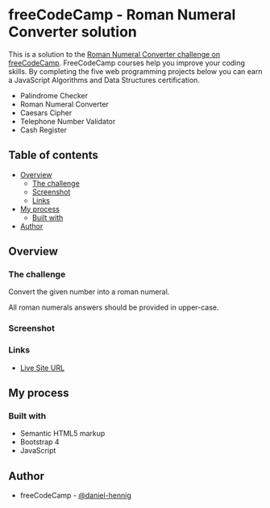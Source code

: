 # freeCodeCamp - Roman Numeral Converter solution

This is a solution to the [Roman Numeral Converter challenge on freeCodeCamp](https://www.freecodecamp.org/learn/javascript-algorithms-and-data-structures/javascript-algorithms-and-data-structures-projects/roman-numeral-converter). FreeCodeCamp courses help you improve your coding skills. By completing the five web programming projects below you can earn a JavaScript Algorithms and Data Structures certification.
- Palindrome Checker
- Roman Numeral Converter
- Caesars Cipher
- Telephone Number Validator
- Cash Register

## Table of contents

- [Overview](#overview)
  - [The challenge](#the-challenge)
  - [Screenshot](#screenshot)
  - [Links](#links)
- [My process](#my-process)
  - [Built with](#built-with)
- [Author](#author)

## Overview

### The challenge

Convert the given number into a roman numeral.

All roman numerals answers should be provided in upper-case.

### Screenshot



### Links

- [Live Site URL](https://romannumeralconverter-by-danielhennig.netlify.app/)

## My process

### Built with

- Semantic HTML5 markup
- Bootstrap 4
- JavaScript

## Author

- freeCodeCamp - [@daniel-hennig](https://www.freecodecamp.org/daniel-hennig)
